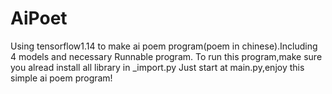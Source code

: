 # AiPoet
Using tensorflow1.14 to make ai poem program(poem in chinese).Including 4 models and necessary Runnable program.
To run this program,make sure you alread install all library in _import.py
Just start at main.py,enjoy this simple ai poem program!
